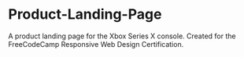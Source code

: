 # Product-Landing-Page
A product landing page for the Xbox Series X console. Created for the FreeCodeCamp Responsive Web Design Certification.
